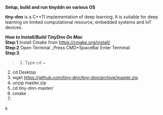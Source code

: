 **Setup, build and run tinyddn on various OS**

**tiny-dnn** is a C++11 implementation of deep learning. It is suitable for deep learning on limited computational resource, embedded systems and IoT devices.


**_How to Install/Build TinyDnn On Mac_**  
**Step:1** Install Cmake from https://cmake.org/install/  
**Step:2** Open Terminal _Press CMD+SpaceBar Enter Terminal  
**Step:3**   
>1. Type cd ~  
2. cd Desktop  
3. wget https://github.com/tiny-dnn/tiny-dnn/archive/master.zip  
4. unzip master.zip  
5. cd tiny-dnn-master/  
6. cmake .  
7.  

k



